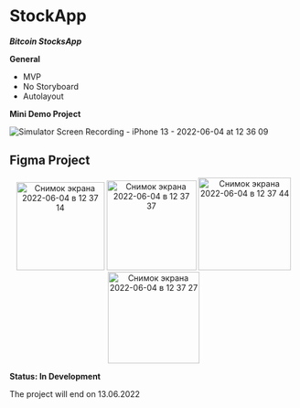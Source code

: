 # StockApp
***Bitcoin StocksApp***

**General**
* MVP
* No Storyboard
* Autolayout


**Mini Demo Project**


![Simulator Screen Recording - iPhone 13 - 2022-06-04 at 12 36 09](https://user-images.githubusercontent.com/55410394/171987893-63083d20-a495-43d6-ac3d-2ab39555bc1a.gif)


## Figma Project
<p align="center">
<img width="154" alt="Снимок экрана 2022-06-04 в 12 37 14" src="https://user-images.githubusercontent.com/55410394/171987878-8b3bdd28-9ce4-42f4-9e19-d80520e8e6b5.png">
<img width="157" alt="Снимок экрана 2022-06-04 в 12 37 37" src="https://user-images.githubusercontent.com/55410394/171987885-8393f76d-f66c-4cb2-a5c9-ad2970e070ed.png">
<img width="162" alt="Снимок экрана 2022-06-04 в 12 37 44" src="https://user-images.githubusercontent.com/55410394/171987886-b3e4184f-8343-4542-9587-155f5076e565.png">
<img width="160" alt="Снимок экрана 2022-06-04 в 12 37 27" src="https://user-images.githubusercontent.com/55410394/171987883-7b5ff890-8ceb-445f-a649-0f1da7946eec.png">

</p>




**Status: In Development** 

The project will end on 13.06.2022
